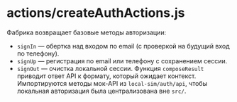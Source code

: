 # actions/createAuthActions.js

Фабрика возвращает базовые методы авторизации:
- `signIn` — обертка над входом по email (с проверкой на будущий вход по телефону).
- `signUp` — регистрация по email или телефону с сохранением сессии.
- `signOut` — очистка локальной сессии.
Функция `composeResult` приводит ответ API к формату, который ожидает контекст.
Импортируются методы мок-API из `local-sim/auth/api`, чтобы локальная авторизация была централизована вне `src/`.
